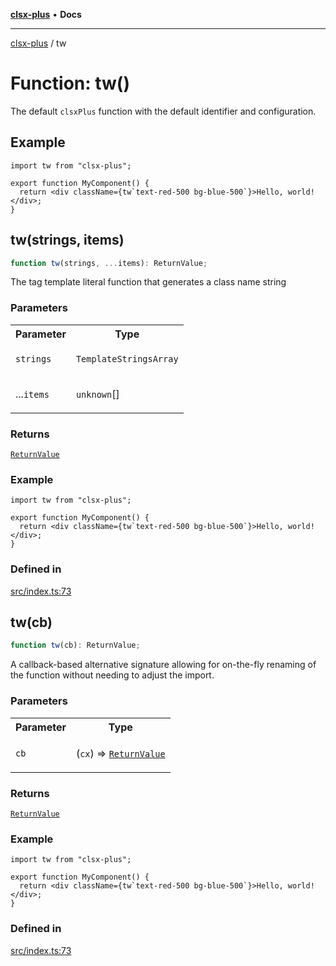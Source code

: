 [**clsx-plus**](README.md) • **Docs**

---

[clsx-plus](README.md) / tw

# Function: tw()

The default `clsxPlus` function with the default identifier and configuration.

## Example

```tsx
import tw from "clsx-plus";

export function MyComponent() {
  return <div className={tw`text-red-500 bg-blue-500`}>Hello, world!</div>;
}
```

## tw(strings, items)

```ts
function tw(strings, ...items): ReturnValue;
```

The tag template literal function that generates a class name string

### Parameters

<table>
<tr>
<th>Parameter</th>
<th>Type</th>
</tr>
<tr>
<td>

`strings`

</td>
<td>

`TemplateStringsArray`

</td>
</tr>
<tr>
<td>

...`items`

</td>
<td>

`unknown`\[]

</td>
</tr>
</table>

### Returns

[`ReturnValue`](Interface.ReturnValue.md)

### Example

```tsx
import tw from "clsx-plus";

export function MyComponent() {
  return <div className={tw`text-red-500 bg-blue-500`}>Hello, world!</div>;
}
```

### Defined in

[src/index.ts:73](https://github.com/HoodieCollin/clsx-plus/blob/4d55252443bab37590ad84a6e45f55cb4343cd0f/src/index.ts#L73)

## tw(cb)

```ts
function tw(cb): ReturnValue;
```

A callback-based alternative signature allowing for on-the-fly renaming of the function without needing to adjust the import.

### Parameters

<table>
<tr>
<th>Parameter</th>
<th>Type</th>
</tr>
<tr>
<td>

`cb`

</td>
<td>

(`cx`) => [`ReturnValue`](Interface.ReturnValue.md)

</td>
</tr>
</table>

### Returns

[`ReturnValue`](Interface.ReturnValue.md)

### Example

```tsx
import tw from "clsx-plus";

export function MyComponent() {
  return <div className={tw`text-red-500 bg-blue-500`}>Hello, world!</div>;
}
```

### Defined in

[src/index.ts:73](https://github.com/HoodieCollin/clsx-plus/blob/4d55252443bab37590ad84a6e45f55cb4343cd0f/src/index.ts#L73)
